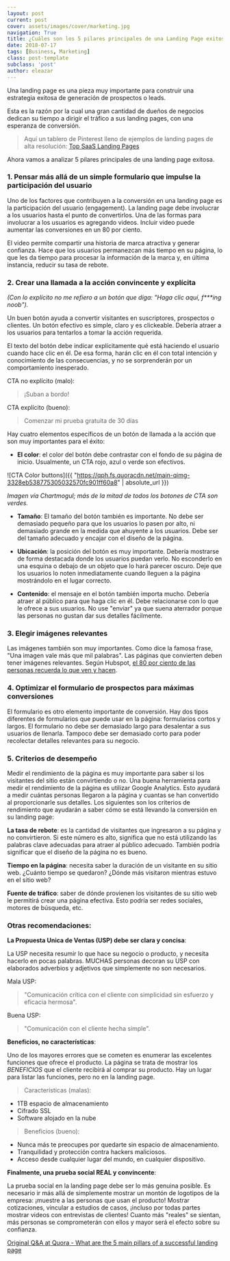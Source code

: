 ```yaml
---
layout: post
current: post
cover: assets/images/cover/marketing.jpg
navigation: True
title: ¿Cuáles son los 5 pilares principales de una Landing Page exitosa?
date: 2018-07-17
tags: [Business, Marketing]
class: post-template
subclass: 'post'
author: eleazar
---
```


Una landing page es una pieza muy importante para construir una estrategia exitosa de generación de prospectos o leads.

Esta es la razón por la cual una gran cantidad de dueños de negocios dedican su tiempo a dirigir el tráfico a sus landing pages, con una esperanza de conversión. 

> Aquí un tablero de Pinterest lleno de ejemplos de landing pages de alta resolución: [Top SaaS Landing Pages](https://www.pinterest.com.mx/Mr_Ed/top-saas-landing-pages/)

Ahora vamos a analizar 5 pilares principales de una landing page exitosa.

### 1. Pensar más allá de un simple formulario que impulse la participación del usuario

Uno de los factores que contribuyen a la conversión en una landing page es la participación del usuario (engagement). La landing page debe involucrar a los usuarios hasta el punto de convertirlos. Una de las formas para involucrar a los usuarios es agregando videos. Incluir video puede aumentar las conversiones en un 80 por ciento.

El video permite compartir una historia de marca atractiva y generar confianza. Hace que los usuarios permanezcan más tiempo en su página, lo que les da tiempo para procesar la información de la marca y, en última instancia, reducir su tasa de rebote.

### 2. Crear una llamada a la acción convincente y explícita

_(Con lo explícito no me refiero a un botón que diga: "Haga clic aquí, f***ing noob")._

Un buen botón ayuda a convertir visitantes en suscriptores, prospectos o clientes. Un botón efectivo es simple, claro y es clickeable. Debería atraer a los usuarios para tentarlos a tomar la acción requerida.

El texto del botón debe indicar explícitamente qué está haciendo el usuario cuando hace clic en él. De esa forma, harán clic en él con total intención y conocimiento de las consecuencias, y no se sorprenderán por un comportamiento inesperado.

CTA no explícito (malo):

> ¡Suban a bordo!

CTA explícito (bueno):

> Comenzar mi prueba gratuita de 30 días

Hay cuatro elementos específicos de un botón de llamada a la acción que son muy importantes para el éxito:

- **El color**: el color del botón debe contrastar con el fondo de su página de inicio. Usualmente, un CTA rojo, azul o verde son efectivos.

![CTA Color buttons]({{ "https://qph.fs.quoracdn.net/main-qimg-3328eb538775305032570fc901ff60a8" | absolute_url }})

_Imagen vía Chartmogul; más de la mitad de todos los botones de CTA son verdes._

- **Tamaño**: El tamaño del botón también es importante. No debe ser demasiado pequeño para que los usuarios lo pasen por alto, ni demasiado grande en la medida que ahuyente a los usuarios. Debe ser del tamaño adecuado y encajar con el diseño de la página.
    
- **Ubicación**: la posición del botón es muy importante. Debería mostrarse de forma destacada donde los usuarios puedan verlo. No esconderlo en una esquina o debajo de un objeto que lo hará parecer oscuro. Deje que los usuarios lo noten inmediatamente cuando lleguen a la página mostrándolo en el lugar correcto.
    
- **Contenido**: el mensaje en el botón también importa mucho. Debería atraer al público para que haga clic en él. Debe relacionarse con lo que le ofrece a sus usuarios. No use "enviar" ya que suena aterrador porque las personas no gustan dar sus detalles fácilmente.

### 3. Elegir imágenes relevantes

Las imágenes también son muy importantes. Como dice la famosa frase, "Una imagen vale más que mil palabras". Las páginas que convierten deben tener imágenes relevantes. Según Hubspot, [el 80 por ciento de las personas recuerda lo que ven y hacen](https://blog.hubspot.com/blog/tabid/6307/bid/33423/19-Reasons-You-Should-Include-Visual-Content-in-Your-Marketing-Data.aspx?__hsfp=1356452246&__hssc=76279882.1.1517997863932&__hstc=76279882.c939a70d636e118ab13bcba1cc19ad34.1517594403892.1517594403892.1517997863932.2#sm.00000gq4z8px1vfelr6ncsmhseya9).

### 4. Optimizar el formulario de prospectos para máximas conversiones 

El formulario es otro elemento importante de conversión. Hay dos tipos diferentes de formularios que puede usar en la página: formularios cortos y largos. El formulario no debe ser demasiado largo para desalentar a sus usuarios de llenarla. Tampoco debe ser demasiado corto para poder recolectar detalles relevantes para su negocio.

### 5. Criterios de desempeño

Medir el rendimiento de la página es muy importante para saber si los visitantes del sitio están convirtiendo o no. Una buena herramienta para medir el rendimiento de la página es utilizar Google Analytics. Esto ayudará a medir cuántas personas llegaron a la página y cuantas se han convertido al proporcionarle sus detalles. Los siguientes son los criterios de rendimiento que ayudarán a saber cómo se está llevando la conversión en su landing page:

**La tasa de rebote**: es la cantidad de visitantes que ingresaron a su página y no convirtieron. Si este número es alto, significa que no está utilizando las palabras clave adecuadas para atraer al público adecuado. También podría significar que el diseño de la página no es bueno.

**Tiempo en la página**: necesita saber la duración de un visitante en su sitio web. ¿Cuánto tiempo se quedaron? ¿Dónde más visitaron mientras estuvo en el sitio web?

**Fuente de tráfico**: saber de dónde provienen los visitantes de su sitio web le permitirá crear una página efectiva. Esto podría ser redes sociales, motores de búsqueda, etc.

### Otras recomendaciones:

**La Propuesta Unica de Ventas (USP) debe ser clara y concisa**: 

La USP necesita resumir lo que hace su negocio o producto, y necesita hacerlo en pocas palabras. MUCHAS personas decoran su USP con elaborados adverbios y adjetivos que simplemente no son necesarios.

Mala USP:

> "Comunicación crítica con el cliente con simplicidad sin esfuerzo y eficacia hermosa".

Buena USP:

> "Comunicación con el cliente hecha simple".

**Beneficios, no características**:

Uno de los mayores errores que se cometen es enumerar las excelentes funciones que ofrece el producto. La página se trata de mostrar los _BENEFICIOS_ que el cliente recibirá al comprar su producto. Hay un lugar para listar las funciones, pero no en la landing page.

> Características (malas):

- 1TB espacio de almacenamiento
- Cifrado SSL
- Software alojado en la nube

> Beneficios (bueno):

* Nunca más te preocupes por quedarte sin espacio de almacenamiento.
* Tranquilidad y protección contra hackers maliciosos.
* Acceso desde cualquier lugar del mundo, en cualquier dispositivo.

**Finalmente, una prueba social REAL y convincente**: 

La prueba social en la landing page debe ser lo más genuina posible. Es necesario ir más allá de simplemente mostrar un montón de logotipos de la empresa: ¡muestre a las personas que usan el producto! Mostrar cotizaciones, vincular a estudios de casos, ¡incluso por todas partes mostrar videos con entrevistas de clientes! Cuanto más "reales" se sientan, más personas se comprometerán con ellos y mayor será el efecto sobre su confianza.

[Original Q&A at Quora - What are the 5 main pillars of a successful landing page](https://www.quora.com/What-are-the-5-main-pillars-of-a-successful-landing-page)